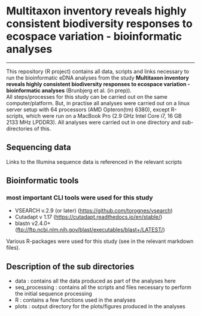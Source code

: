 # Multitaxon inventory reveals highly consistent biodiversity responses to ecospace variation - bioinformatic analyses  
___

This repository (R project) contains all data, scripts and links necessary to run the bioinformatic eDNA analyses from the study  **Multitaxon inventory reveals highly consistent biodiversity responses to ecospace variation - bioinformatic analyses**  (Brunbjerg et al. (in prep)).  
All steps/processes for this study can be carried out on the same computer/platform. But, in practise all analyses were carried out on a linux server setup with 64 processors (AMD Opteron(tm) 6380), except R-scripts, which were run on a MacBook Pro (2.9 GHz Intel Core i7, 16 GB 2133 MHz LPDDR3).
All analyses were carried out in one directory and sub-directories of this.

## Sequencing data
Links to the Illumina sequence data is referenced in the relevant scripts  

## Bioinformatic tools
### most important CLI tools were used for this study  

 * VSEARCH v.2.9 (or later) (https://github.com/torognes/vsearch) 
 * Cutadapt v 1.17 (https://cutadapt.readthedocs.io/en/stable/)  
 * blastn v2.4.0+ (ftp://ftp.ncbi.nlm.nih.gov/blast/executables/blast+/LATEST/) 
 
Various R-packages were used for this study (see in the relevant markdown files).  

## Description of the sub directories  

 * data : contains all the data produced as part of the analyses here  
 * seq_processing : contains all the scripts and files necessary to perform the initial sequence processing  
 * R : contains a few functions used in the analyses  
 * plots : output directory for the plots/figures produced in the analyses
